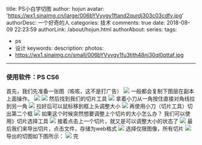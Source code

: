 title: PS小白学切图
author: hojun
avatar: 'https://wx1.sinaimg.cn/large/006bYVyvgy1ftand2qurdj303c03cdfv.jpg'
authorDesc: 一个好奇的人
categories: 技术
comments: true
date: 2018-08-09 22:23:59
authorLink: /about/hojun.html
authorAbout:
series:
tags:
 - ps
 - 设计
keywords:
description:
photos:
 - https://wx1.sinaimg.cn/small/006bYVyvgy1fu3tjth48nj30ql0pttaf.jpg
---
### 使用软件：PS CS6

首先，我们先准备一张图（咳咳，这不是打广告）
![](https://wx4.sinaimg.cn/large/006bYVyvgy1fu3rcj8cq5j318g0ntwgp.jpg)
一般都会复制下图层在副本上面操作。
![](https://wx1.sinaimg.cn/large/006bYVyvgy1fu3rcjn8jdj309p0ci747.jpg)
![](https://wx3.sinaimg.cn/large/006bYVyvgy1fu3rcktr78j308006xgle.jpg)
然后找到我们的切片工具
![](https://wx2.sinaimg.cn/large/006bYVyvgy1fu3rcl8bpuj30dn0er74a.jpg)
拿着小刀从一角按住直接对角线拉到另一角
![](https://wx4.sinaimg.cn/large/006bYVyvgy1fu3rcltkwfj30ck0jjjsw.jpg)
拉好后可以鼠标移到框上头调整大小
![](https://wx1.sinaimg.cn/large/006bYVyvgy1fu3rcm8plij30o10dpq4i.jpg)
再使用小刀（切片工具）切出第二个框
![](https://wx3.sinaimg.cn/large/006bYVyvgy1fu3t8pqftcj30di0ja75w.jpg)
如果这个时候突然想要调整上个切片的大小怎么办？
我们可以使用》切片选择工具
![](https://wx3.sinaimg.cn/large/006bYVyvgy1fu3rcnkvsxj30d30aot8k.jpg)
接着点击上一个切片，就又是可以调整大小的状态了
![](https://wx4.sinaimg.cn/large/006bYVyvgy1fu3rcn5az1j30do0gzn1u.jpg)
最后我们来导出切片，点击文件，存储为web格式
![](https://wx4.sinaimg.cn/large/006bYVyvgy1fu3rcnxtxpj30f80duglu.jpg)
选择仅限图像，所有切片
![](https://wx1.sinaimg.cn/large/006bYVyvgy1fu3rcooxfaj30rm0krjtq.jpg)
导出的切图如下图所示：
![](https://wx1.sinaimg.cn/large/006bYVyvgy1fu3rco9sn6j30j8073t8s.jpg)
完
